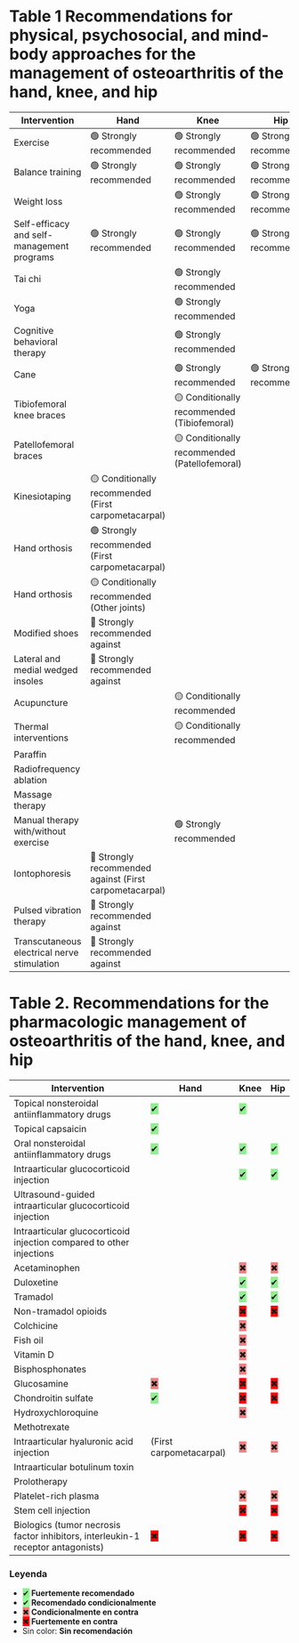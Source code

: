 # Table 1  Recommendations for physical, psychosocial, and mind-body approaches for the management of osteoarthritis of the hand, knee, and hip

| **Intervention**                            | **Hand**              | **Knee**              | **Hip**               |
|-------------------------------------------|---------------------|---------------------|---------------------|
| Exercise                                  | 🟢 Strongly recommended | 🟢 Strongly recommended | 🟢 Strongly recommended |
| Balance training                          | 🟢 Strongly recommended | 🟢 Strongly recommended | 🟢 Strongly recommended |
| Weight loss                               |                       | 🟢 Strongly recommended | 🟢 Strongly recommended |
| Self-efficacy and self-management programs| 🟢 Strongly recommended | 🟢 Strongly recommended | 🟢 Strongly recommended |
| Tai chi                                   |                       | 🟢 Strongly recommended |                       |
| Yoga                                      |                       | 🟢 Strongly recommended |                       |
| Cognitive behavioral therapy             |                       | 🟢 Strongly recommended |                       |
| Cane                                      |                       | 🟢 Strongly recommended | 🟢 Strongly recommended |
| Tibiofemoral knee braces                  |                       | 🟡 Conditionally recommended (Tibiofemoral) |                       |
| Patellofemoral braces                     |                       | 🟡 Conditionally recommended (Patellofemoral) |                       |
| Kinesiotaping                             | 🟡 Conditionally recommended (First carpometacarpal) |                       |                       |
| Hand orthosis                             | 🟢 Strongly recommended (First carpometacarpal) |                       |                       |
| Hand orthosis                             | 🟡 Conditionally recommended (Other joints) |                       |                       |
| Modified shoes                            | 🔴 Strongly recommended against |                       |                       |
| Lateral and medial wedged insoles        | 🔴 Strongly recommended against |                       |                       |
| Acupuncture                               |                       | 🟡 Conditionally recommended |                       |
| Thermal interventions                     |                       | 🟡 Conditionally recommended |                       |
| Paraffin                                  |                       |                       |                       |
| Radiofrequency ablation                   |                       |                       |                       |
| Massage therapy                           |                       |                       |                       |
| Manual therapy with/without exercise      |                       | 🟢 Strongly recommended |                       |
| Iontophoresis                             | 🔴 Strongly recommended against (First carpometacarpal) |                       |                       |
| Pulsed vibration therapy                  | 🔴 Strongly recommended against |                       |                       |
| Transcutaneous electrical nerve stimulation | 🔴 Strongly recommended against |                       |                       |

# Table 2. Recommendations for the pharmacologic management of osteoarthritis of the hand, knee, and hip

| **Intervention** | **Hand** | **Knee** | **Hip** |
|-----------------|---------|---------|---------|
| Topical nonsteroidal antiinflammatory drugs | <span style="background-color: lightgreen;">✔</span> | <span style="background-color: lightgreen;">✔</span> |  |
| Topical capsaicin | <span style="background-color: lightgreen;">✔</span> |  |  |
| Oral nonsteroidal antiinflammatory drugs | <span style="background-color: lightgreen;">✔</span> | <span style="background-color: lightgreen;">✔</span> | <span style="background-color: lightgreen;">✔</span> |
| Intraarticular glucocorticoid injection |  | <span style="background-color: lightgreen;">✔</span> | <span style="background-color: lightgreen;">✔</span> |
| Ultrasound-guided intraarticular glucocorticoid injection |  |  |  |
| Intraarticular glucocorticoid injection compared to other injections |  |  |  |
| Acetaminophen |  | <span style="background-color: lightcoral;">✖</span> | <span style="background-color: lightcoral;">✖</span> |
| Duloxetine |  | <span style="background-color: lightgreen;">✔</span> | <span style="background-color: lightgreen;">✔</span> |
| Tramadol |  | <span style="background-color: lightgreen;">✔</span> | <span style="background-color: lightgreen;">✔</span> |
| Non-tramadol opioids |  | <span style="background-color: red;">✖</span> | <span style="background-color: red;">✖</span> |
| Colchicine |  | <span style="background-color: lightcoral;">✖</span> |  |
| Fish oil |  | <span style="background-color: lightcoral;">✖</span> |  |
| Vitamin D |  | <span style="background-color: lightcoral;">✖</span> |  |
| Bisphosphonates |  | <span style="background-color: lightcoral;">✖</span> |  |
| Glucosamine | <span style="background-color: lightcoral;">✖</span> | <span style="background-color: red;">✖</span> | <span style="background-color: red;">✖</span> |
| Chondroitin sulfate | <span style="background-color: lightgreen;">✔</span> | <span style="background-color: red;">✖</span> | <span style="background-color: red;">✖</span> |
| Hydroxychloroquine |  | <span style="background-color: lightcoral;">✖</span> |  |
| Methotrexate |  |  |  |
| Intraarticular hyaluronic acid injection | (First carpometacarpal) | <span style="background-color: lightcoral;">✖</span> | <span style="background-color: lightcoral;">✖</span> |
| Intraarticular botulinum toxin |  |  |  |
| Prolotherapy |  |  |  |
| Platelet-rich plasma |  | <span style="background-color: lightcoral;">✖</span> | <span style="background-color: lightcoral;">✖</span> |
| Stem cell injection |  | <span style="background-color: red;">✖</span> | <span style="background-color: red;">✖</span> |
| Biologics (tumor necrosis factor inhibitors, interleukin-1 receptor antagonists) | <span style="background-color: red;">✖</span> | <span style="background-color: red;">✖</span> | <span style="background-color: red;">✖</span> |

### Leyenda
- <span style="background-color: lightgreen;">✔</span> **Fuertemente recomendado**
- <span style="background-color: palegreen;">✔</span> **Recomendado condicionalmente**
- <span style="background-color: lightcoral;">✖</span> **Condicionalmente en contra**
- <span style="background-color: red;">✖</span> **Fuertemente en contra**
- Sin color: **Sin recomendación**
